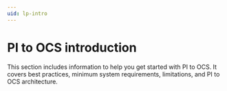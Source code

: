 ```yaml
---
uid: lp-intro
---
```


# PI to OCS introduction

This section includes information to help you get started with PI to OCS.  It covers best practices, minimum system requirements, limitations, and PI to OCS architecture.
